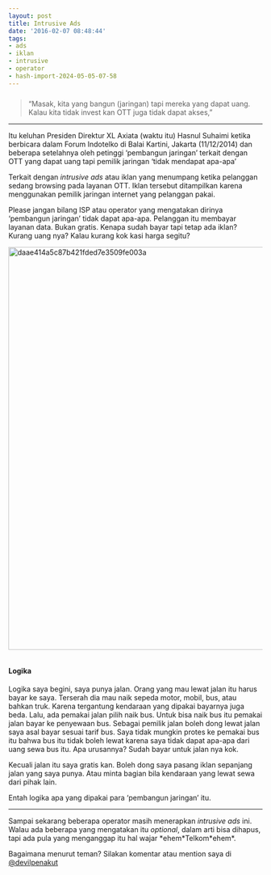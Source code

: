 ```yaml
---
layout: post
title: Intrusive Ads
date: '2016-02-07 08:48:44'
tags:
- ads
- iklan
- intrusive
- operator
- hash-import-2024-05-05-07-58
---
```


<section class=" section--body">
<div class="section-divider layoutSingleColumn"></div>
<div class="section-content">
<div class="section-inner layoutSingleColumn">
<h3 class="graf--h3"></h3>
<blockquote class="graf--pullquote pullquote graf--startsWithDoubleQuote"><p>“Masak, kita yang bangun (jaringan) tapi mereka yang dapat uang. Kalau kita tidak invest kan OTT juga tidak dapat akses,”</p></blockquote>
</div>
</div>
</section><section class=" section--body">
<div class="section-divider layoutSingleColumn">
<hr class="section-divider">
</div>
<div class="section-content">
<div class="section-inner layoutSingleColumn">
<p class="graf--p">Itu keluhan Presiden Direktur XL Axiata (waktu itu) Hasnul Suhaimi ketika berbicara dalam Forum Indotelko di Balai Kartini, Jakarta (11/12/2014) dan beberapa setelahnya oleh petinggi ‘pembangun jaringan’ terkait dengan OTT yang dapat uang tapi pemilik jaringan ‘tidak mendapat apa-apa’</p>
<p class="graf--p">Terkait dengan <em class="markup--em markup--p-em">intrusive ads</em> atau iklan yang menumpang ketika pelanggan sedang browsing pada layanan OTT. Iklan tersebut ditampilkan karena menggunakan pemilik jaringan internet yang pelanggan pakai.</p>
<p class="graf--p">Please jangan bilang ISP atau operator yang mengatakan dirinya ‘pembangun jaringan’ tidak dapat apa-apa. Pelanggan itu membayar layanan data. Bukan gratis. Kenapa sudah bayar tapi tetap ada iklan? Kurang uang nya? Kalau kurang kok kasi harga segitu?</p>
<p class="graf--p"><img class="aligncenter size-full wp-image-648" src="https://i1.wp.com/104.199.202.96/wp-content/uploads/2016/02/daae414a5c87b421fded7e3509fe003a.jpg?resize=1200%2C797" alt="daae414a5c87b421fded7e3509fe003a" width="1200" height="797" srcset="https://i2.wp.com/devilpenakut.com/wp-content/uploads/2016/02/daae414a5c87b421fded7e3509fe003a.jpg?w=1540 1540w, https://i2.wp.com/devilpenakut.com/wp-content/uploads/2016/02/daae414a5c87b421fded7e3509fe003a.jpg?resize=300%2C199 300w, https://i2.wp.com/devilpenakut.com/wp-content/uploads/2016/02/daae414a5c87b421fded7e3509fe003a.jpg?resize=768%2C510 768w, https://i2.wp.com/devilpenakut.com/wp-content/uploads/2016/02/daae414a5c87b421fded7e3509fe003a.jpg?resize=1024%2C680 1024w, https://i2.wp.com/devilpenakut.com/wp-content/uploads/2016/02/daae414a5c87b421fded7e3509fe003a.jpg?resize=1200%2C797 1200w" sizes="(max-width: 1200px) 100vw, 1200px" data-recalc-dims="1"></p>
<figure class="graf--figure">
<div class="aspectRatioPlaceholder is-locked"><img class="graf-image" alt=""></div>
</figure>
<h4 class="graf--h4">Logika</h4>
<p class="graf--p">Logika saya begini, saya punya jalan. Orang yang mau lewat jalan itu harus bayar ke saya. Terserah dia mau naik sepeda motor, mobil, bus, atau bahkan truk. Karena tergantung kendaraan yang dipakai bayarnya juga beda. Lalu, ada pemakai jalan pilih naik bus. Untuk bisa naik bus itu pemakai jalan bayar ke penyewaan bus. Sebagai pemilik jalan boleh dong lewat jalan saya asal bayar sesuai tarif bus. Saya tidak mungkin protes ke pemakai bus itu bahwa bus itu tidak boleh lewat karena saya tidak dapat apa-apa dari uang sewa bus itu. Apa urusannya? Sudah bayar untuk jalan nya kok.</p>
<p class="graf--p">Kecuali jalan itu saya gratis kan. Boleh dong saya pasang iklan sepanjang jalan yang saya punya. Atau minta bagian bila kendaraan yang lewat sewa dari pihak lain.</p>
<p class="graf--p">Entah logika apa yang dipakai para ‘pembangun jaringan’ itu.</p>
</div>
</div>
</section><section class=" section--body">
<div class="section-divider layoutSingleColumn">
<hr class="section-divider">
</div>
<div class="section-content">
<div class="section-inner layoutSingleColumn">
<p class="graf--p">Sampai sekarang beberapa operator masih menerapkan <em class="markup--em markup--p-em">intrusive ads</em> ini. Walau ada beberapa yang mengatakan itu <em class="markup--em markup--p-em">optional</em>, dalam arti bisa dihapus, tapi ada pula yang menganggap itu hal wajar *ehem*Telkom*ehem*.</p>
<p class="graf--p">Bagaimana menurut teman? Silakan komentar atau mention saya di <a class="markup--anchor markup--p-anchor" href="http://twitter.com/devilpenakut">@devilpenakut</a></p>
</div>
</div>
</section><!--kg-card-end: html-->